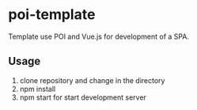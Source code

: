 # poi-template
Template use POI and Vue.js for development of a SPA.

## Usage
1. clone repository and change in the directory
2. npm install
3. npm start for start development server
